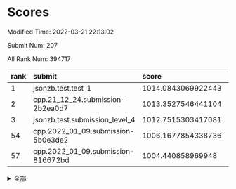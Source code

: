 # Scores

Modified Time: 2022-03-21 22:13:02

Submit Num: 207

All Rank Num: 394717

| rank |               submit               |       score        |       sigma        | pk_num |
| :--- | :--------------------------------- | :----------------- | :----------------- | :----- |
| 1    | jsonzb.test.test_1                 | 1014.0843069922443 | 0.8147290641994032 | 7628   |
| 2    | cpp.21_12_24.submission-2b2ea0d7   | 1013.3527546441104 | 0.8108769990570924 | 7633   |
| 3    | jsonzb.test.submission_level_4     | 1012.7515303417081 | 0.8076927332347072 | 7631   |
| 54   | cpp.2022_01_09.submission-5b0e3de2 | 1006.1677854338736 | 0.7239428337285551 | 7626   |
| 57   | cpp.2022_01_09.submission-816672bd | 1004.440858969948  | 0.7202209139228979 | 7625   |


<details>
<summary>全部</summary>

| rank |                 submit                 |       score        |       sigma        | pk_num |
| :--- | :------------------------------------- | :----------------- | :----------------- | :----- |
| 1    | jsonzb.test.test_1                     | 1014.0843069922443 | 0.8147290641994032 | 7628   |
| 2    | cpp.21_12_24.submission-2b2ea0d7       | 1013.3527546441104 | 0.8108769990570924 | 7633   |
| 3    | jsonzb.test.submission_level_4         | 1012.7515303417081 | 0.8076927332347072 | 7631   |
| 4    | gobigger.level_3.submission_level_3_24 | 1011.5434034375775 | 0.7775154433781625 | 7626   |
| 5    | gobigger.level_3.submission_level_3_4  | 1011.5289487813935 | 0.7701896903830947 | 7625   |
| 6    | gobigger.level_3.submission_level_3_27 | 1011.1353775084    | 0.7772459475123525 | 7632   |
| 7    | gobigger.level_3.submission_level_3_15 | 1011.0593404727391 | 0.7664030204866791 | 7624   |
| 8    | gobigger.level_3.submission_level_3_10 | 1011.0569639895967 | 0.7525626337707152 | 7625   |
| 9    | gobigger.level_3.submission_level_3_5  | 1011.0337591746477 | 0.7761453204134547 | 7625   |
| 10   | gobigger.level_3.submission_level_3_18 | 1011.0134037665691 | 0.7775686371490834 | 7624   |
| 11   | gobigger.level_3.submission_level_3_45 | 1010.9605076745568 | 0.7859817878007535 | 7625   |
| 12   | gobigger.level_3.submission_level_3_7  | 1010.9554833433879 | 0.7708414181895055 | 7627   |
| 13   | gobigger.level_3.submission_level_3_35 | 1010.8045581965974 | 0.7709802792051798 | 7630   |
| 14   | gobigger.level_3.submission_level_3_12 | 1010.7366842692505 | 0.7480759342966782 | 7623   |
| 15   | gobigger.level_3.submission_level_3_32 | 1010.7217315516953 | 0.7867034458934601 | 7630   |
| 16   | gobigger.level_3.submission_level_3_44 | 1010.6103843407247 | 0.7513938284966917 | 7626   |
| 17   | gobigger.level_3.submission_level_3_21 | 1010.6024384650744 | 0.7740144142452622 | 7628   |
| 18   | gobigger.level_3.submission_level_3_37 | 1010.5710221995926 | 0.7791214920526985 | 7624   |
| 19   | gobigger.level_3.submission_level_3_3  | 1010.5665896693898 | 0.7697322798782577 | 7631   |
| 20   | gobigger.level_3.submission_level_3_8  | 1010.5647181931708 | 0.7710018029746577 | 7626   |
| 21   | gobigger.level_3.submission_level_3_22 | 1010.5350995874136 | 0.7642870665542361 | 7631   |
| 22   | gobigger.level_3.submission_level_3_9  | 1010.530027906668  | 0.7697800851267799 | 7628   |
| 23   | gobigger.level_3.submission_level_3_2  | 1010.37916107777   | 0.7473738381496434 | 7627   |
| 24   | gobigger.level_3.submission_level_3_26 | 1010.3026147949357 | 0.7539823641590019 | 7625   |
| 25   | gobigger.level_3.submission_level_3_19 | 1010.2195460836806 | 0.7684706892048101 | 7628   |
| 26   | gobigger.level_3.submission_level_3_48 | 1010.194045480844  | 0.7478504771923719 | 7627   |
| 27   | gobigger.level_3.submission_level_3_42 | 1010.1000887431103 | 0.7653108530919941 | 7627   |
| 28   | gobigger.level_3.submission_level_3_1  | 1010.066539299464  | 0.7696786470455484 | 7626   |
| 29   | gobigger.level_3.submission_level_3_14 | 1009.9384521710049 | 0.7253249683304246 | 7626   |
| 30   | gobigger.level_3.submission_level_3_40 | 1009.8986865768534 | 0.7365059317099919 | 7629   |
| 31   | gobigger.level_3.submission_level_3_43 | 1009.892640084505  | 0.7621604897536592 | 7626   |
| 32   | gobigger.level_3.submission_level_3_11 | 1009.7926200555835 | 0.7619285013260887 | 7632   |
| 33   | gobigger.level_3.submission_level_3_28 | 1009.7717620669798 | 0.7410154268351107 | 7629   |
| 34   | gobigger.level_3.submission_level_3_31 | 1009.7172527527692 | 0.7383782049896593 | 7629   |
| 35   | gobigger.level_3.submission_level_3_0  | 1009.6981736951484 | 0.7418735362554894 | 7630   |
| 36   | gobigger.level_3.submission_level_3_20 | 1009.6797948104445 | 0.744439163957282  | 7627   |
| 37   | gobigger.level_3.submission_level_3_16 | 1009.660435138878  | 0.7707928492812073 | 7632   |
| 38   | gobigger.level_3.submission_level_3_49 | 1009.5734254349728 | 0.7520535199103282 | 7623   |
| 39   | gobigger.level_3.submission_level_3_41 | 1009.4340736427414 | 0.7598501553036797 | 7623   |
| 40   | gobigger.level_3.submission_level_3_13 | 1009.2341560906357 | 0.7495739526961596 | 7627   |
| 41   | gobigger.level_3.submission_level_3_39 | 1009.141686899538  | 0.7281517186145441 | 7629   |
| 42   | gobigger.level_3.submission_level_3_34 | 1009.0701605732476 | 0.7508899137480647 | 7626   |
| 43   | gobigger.level_3.submission_level_3_33 | 1009.0633082344035 | 0.7490749991930096 | 7629   |
| 44   | gobigger.level_3.submission_level_3_46 | 1009.0305279031365 | 0.7569187575496477 | 7633   |
| 45   | gobigger.level_3.submission_level_3_23 | 1009.0159725967673 | 0.7444283658102887 | 7631   |
| 46   | gobigger.level_3.submission_level_3_36 | 1009.0136648256599 | 0.7602270463482728 | 7628   |
| 47   | gobigger.level_3.submission_level_3_47 | 1008.9280342606247 | 0.7495178634672045 | 7629   |
| 48   | gobigger.level_3.submission_level_3_6  | 1008.8604304671275 | 0.7404694708502456 | 7630   |
| 49   | gobigger.level_3.submission_level_3_38 | 1008.7112342274488 | 0.759562234470169  | 7630   |
| 50   | gobigger.level_3.submission_level_3_17 | 1008.5485612766574 | 0.7564605929799368 | 7628   |
| 51   | gobigger.level_3.submission_level_3_29 | 1008.5018631933378 | 0.7460799669666219 | 7630   |
| 52   | gobigger.level_3.submission_level_3_30 | 1007.813607959797  | 0.7438820361111235 | 7625   |
| 53   | gobigger.level_3.submission_level_3_25 | 1007.1702601473006 | 0.7468167575663012 | 7627   |
| 54   | cpp.2022_01_09.submission-5b0e3de2     | 1006.1677854338736 | 0.7239428337285551 | 7626   |
| 55   | gobigger.level_1.submission_level_1_35 | 1005.2627331708078 | 0.7210252733053466 | 7624   |
| 56   | gobigger.level_1.submission_level_1_24 | 1004.6914320423253 | 0.7196779499395071 | 7622   |
| 57   | cpp.2022_01_09.submission-816672bd     | 1004.440858969948  | 0.7202209139228979 | 7625   |
| 58   | gobigger.level_1.submission_level_1_18 | 1004.4059395519859 | 0.7256139567083073 | 7627   |
| 59   | gobigger.level_1.submission_level_1_1  | 1004.3826146488302 | 0.7216563520844657 | 7619   |
| 60   | gobigger.level_1.submission_level_1_40 | 1004.2445115226485 | 0.7237996405304317 | 7625   |
| 61   | gobigger.level_1.submission_level_1_49 | 1004.1761246128297 | 0.7166108290322241 | 7625   |
| 62   | gobigger.level_1.submission_level_1_22 | 1004.175005082106  | 0.7151833006563304 | 7625   |
| 63   | gobigger.level_1.submission_level_1_23 | 1004.0692187078502 | 0.7209240409793192 | 7624   |
| 64   | gobigger.level_1.submission_level_1_21 | 1004.0423861801638 | 0.7114501547912673 | 7628   |
| 65   | gobigger.level_1.submission_level_1_30 | 1004.0155523674011 | 0.7102363381358974 | 7625   |
| 66   | gobigger.level_1.submission_level_1_27 | 1003.9995961374456 | 0.7149237855933704 | 7628   |
| 67   | gobigger.level_1.submission_level_1_17 | 1003.9938584748505 | 0.7263457754191204 | 7632   |
| 68   | gobigger.level_1.submission_level_1_11 | 1003.9545770413599 | 0.7181839985913064 | 7623   |
| 69   | gobigger.level_1.submission_level_1_33 | 1003.9169315769424 | 0.7149417810559319 | 7630   |
| 70   | gobigger.level_1.submission_level_1_16 | 1003.8858493551593 | 0.7243346069460361 | 7628   |
| 71   | gobigger.level_1.submission_level_1_8  | 1003.7858550168254 | 0.7220966886612715 | 7626   |
| 72   | gobigger.level_1.submission_level_1_26 | 1003.7548857013638 | 0.7159689279528776 | 7627   |
| 73   | gobigger.level_1.submission_level_1_29 | 1003.6816808784243 | 0.725778936962601  | 7628   |
| 74   | gobigger.level_1.submission_level_1_28 | 1003.6287284710678 | 0.7287947559242108 | 7627   |
| 75   | gobigger.level_1.submission_level_1_9  | 1003.6015253134756 | 0.716657920483734  | 7626   |
| 76   | gobigger.level_1.submission_level_1_2  | 1003.5970681707246 | 0.7123548661956781 | 7626   |
| 77   | gobigger.level_1.submission_level_1_42 | 1003.5782776602526 | 0.7242963039792333 | 7626   |
| 78   | gobigger.level_1.submission_level_1_36 | 1003.5514719044057 | 0.7172592402717152 | 7630   |
| 79   | gobigger.level_1.submission_level_1_13 | 1003.5489177077163 | 0.7262223514942932 | 7621   |
| 80   | gobigger.level_1.submission_level_1_43 | 1003.4898469873704 | 0.7173174267019071 | 7628   |
| 81   | gobigger.level_1.submission_level_1_32 | 1003.3440487704129 | 0.7081471899402701 | 7626   |
| 82   | gobigger.level_1.submission_level_1_31 | 1003.3279562367283 | 0.7194145085686606 | 7625   |
| 83   | gobigger.level_1.submission_level_1_41 | 1003.3071012181155 | 0.7213539801473391 | 7633   |
| 84   | gobigger.level_1.submission_level_1_5  | 1003.2870871376671 | 0.7059067857819377 | 7629   |
| 85   | gobigger.level_1.submission_level_1_37 | 1003.2800481566626 | 0.7181887925562447 | 7626   |
| 86   | gobigger.level_1.submission_level_1_48 | 1003.2395557945657 | 0.7268427470938315 | 7625   |
| 87   | gobigger.level_1.submission_level_1_46 | 1003.116136224888  | 0.7176305590041373 | 7620   |
| 88   | gobigger.level_1.submission_level_1_47 | 1003.0747025230103 | 0.7196626744085823 | 7627   |
| 89   | gobigger.level_1.submission_level_1_19 | 1003.0443953458587 | 0.7140472538531549 | 7622   |
| 90   | gobigger.level_1.submission_level_1_44 | 1003.0248722183617 | 0.7188732683275797 | 7620   |
| 91   | gobigger.level_1.submission_level_1_15 | 1002.9937167041576 | 0.7154161265605753 | 7636   |
| 92   | gobigger.level_1.submission_level_1_38 | 1002.8977333667791 | 0.7225221306407439 | 7632   |
| 93   | gobigger.level_1.submission_level_1_14 | 1002.8756250383851 | 0.7129104341358841 | 7628   |
| 94   | gobigger.level_1.submission_level_1_4  | 1002.8498351382802 | 0.7200386225523935 | 7632   |
| 95   | gobigger.level_1.submission_level_1_7  | 1002.8268237157946 | 0.7233360617216172 | 7629   |
| 96   | gobigger.level_1.submission_level_1_34 | 1002.7768650848553 | 0.7176284882032916 | 7627   |
| 97   | gobigger.level_1.submission_level_1_3  | 1002.7129685941701 | 0.7219174133817936 | 7626   |
| 98   | gobigger.level_1.submission_level_1_10 | 1002.614211256751  | 0.7145206364046668 | 7631   |
| 99   | gobigger.level_1.submission_level_1_25 | 1002.5901077204925 | 0.7306228913444869 | 7624   |
| 100  | gobigger.level_1.submission_level_1_45 | 1002.5339655973017 | 0.701397304380947  | 7631   |
| 101  | gobigger.level_1.submission_level_1_20 | 1002.2559477686191 | 0.7230401275332629 | 7633   |
| 102  | gobigger.level_1.submission_level_1_6  | 1002.0594781010226 | 0.7138474290927825 | 7625   |
| 103  | gobigger.level_1.submission_level_1_0  | 1002.0255037737842 | 0.7117091495002572 | 7624   |
| 104  | gobigger.level_1.submission_level_1_39 | 1001.9506685100177 | 0.7218865438569863 | 7630   |
| 105  | gobigger.level_1.submission_level_1_12 | 1001.4425098943339 | 0.7143753228593444 | 7632   |
| 106  | gobigger.random.submission_random_28   | 998.1943767520094  | 0.7202197872610433 | 7630   |
| 107  | gobigger.random.submission_random_43   | 997.0774314846842  | 0.7115187570443254 | 7633   |
| 108  | gobigger.random.submission_random_47   | 996.8554583829011  | 0.7051260866302491 | 7627   |
| 109  | gobigger.random.submission_random_19   | 996.8021317621594  | 0.7114213017376039 | 7625   |
| 110  | gobigger.random.submission_random_20   | 996.7942110923566  | 0.7069007779351352 | 7626   |
| 111  | gobigger.random.submission_random_8    | 996.7235999671032  | 0.7073385098079451 | 7626   |
| 112  | gobigger.random.submission_random_41   | 996.6931337220486  | 0.7064653696531062 | 7626   |
| 113  | gobigger.random.submission_random_15   | 996.605024879583   | 0.7145595419278218 | 7623   |
| 114  | gobigger.random.submission_random_13   | 996.5594220394015  | 0.7038835364780992 | 7631   |
| 115  | gobigger.random.submission_random_3    | 996.5139895517086  | 0.7058644708841315 | 7630   |
| 116  | gobigger.random.submission_random_26   | 996.3008119293053  | 0.7034942084967857 | 7628   |
| 117  | gobigger.random.submission_random_5    | 996.2937579116942  | 0.7219909712763257 | 7627   |
| 118  | gobigger.random.submission_random_49   | 996.2819797533449  | 0.7013566933478931 | 7627   |
| 119  | gobigger.random.submission_random_46   | 996.2469641072212  | 0.7027498953745371 | 7624   |
| 120  | gobigger.random.submission_random_7    | 996.2234636971531  | 0.7071010931966734 | 7634   |
| 121  | gobigger.random.submission_random_38   | 996.2184858460654  | 0.7117980722220917 | 7637   |
| 122  | gobigger.random.submission_random_45   | 996.2169164219227  | 0.7019361105765943 | 7628   |
| 123  | gobigger.random.submission_random_40   | 996.2148401456907  | 0.6993628372733753 | 7626   |
| 124  | gobigger.random.submission_random_48   | 996.1498648957656  | 0.7013932265165945 | 7628   |
| 125  | gobigger.random.submission_random_36   | 996.1380809894357  | 0.6974032876868781 | 7629   |
| 126  | gobigger.random.submission_random_24   | 996.130824549804   | 0.7066716367300779 | 7626   |
| 127  | gobigger.random.submission_random_31   | 996.099967170931   | 0.7086220882601445 | 7630   |
| 128  | gobigger.random.submission_random_32   | 996.0990127150823  | 0.7197098511630744 | 7629   |
| 129  | gobigger.random.submission_random_30   | 996.096682283051   | 0.7087946981712766 | 7626   |
| 130  | gobigger.random.submission_random_0    | 995.8907427405746  | 0.7095372259989964 | 7623   |
| 131  | gobigger.random.submission_random_1    | 995.8866861217937  | 0.7102408195008505 | 7625   |
| 132  | gobigger.random.submission_random_23   | 995.8845515346733  | 0.7008630350838116 | 7625   |
| 133  | gobigger.random.submission_random_25   | 995.8631377977533  | 0.7005716102108422 | 7625   |
| 134  | gobigger.random.submission_random_9    | 995.8454439651138  | 0.7072006421070833 | 7629   |
| 135  | gobigger.random.submission_random_4    | 995.7280105799628  | 0.7195853906612136 | 7625   |
| 136  | gobigger.random.submission_random_18   | 995.7102637085243  | 0.7109784053670004 | 7625   |
| 137  | gobigger.random.submission_random_39   | 995.7022562329652  | 0.7103823182727789 | 7630   |
| 138  | gobigger.random.submission_random_37   | 995.6905370092256  | 0.7167364607193125 | 7625   |
| 139  | gobigger.random.submission_random_16   | 995.6123053765276  | 0.7233960006759601 | 7629   |
| 140  | gobigger.random.submission_random_21   | 995.6083695455455  | 0.7230470864766267 | 7629   |
| 141  | gobigger.random.submission_random_44   | 995.5606155630443  | 0.7051712863793997 | 7628   |
| 142  | gobigger.random.submission_random_34   | 995.5487487002919  | 0.7083861274865709 | 7627   |
| 143  | gobigger.random.submission_random_22   | 995.5065693058323  | 0.7063505098664031 | 7632   |
| 144  | gobigger.random.submission_random_33   | 995.4791685604404  | 0.7208978145342457 | 7630   |
| 145  | gobigger.random.submission_random_6    | 995.4781856874778  | 0.6965292300006354 | 7624   |
| 146  | gobigger.random.submission_random_17   | 995.446000460032   | 0.7132186903639256 | 7626   |
| 147  | gobigger.random.submission_random_11   | 995.3667397762562  | 0.7236077157105458 | 7636   |
| 148  | gobigger.random.submission_random_10   | 995.3450298989774  | 0.7036722724724249 | 7628   |
| 149  | gobigger.random.submission_random_2    | 995.3061738999928  | 0.7053396940224568 | 7631   |
| 150  | gobigger.random.submission_random_42   | 995.2939557395384  | 0.7090891214131159 | 7627   |
| 151  | gobigger.random.submission_random_14   | 995.2594446473731  | 0.7098930794250605 | 7629   |
| 152  | gobigger.random.submission_random_12   | 994.9697857329072  | 0.7144049597101241 | 7628   |
| 153  | gobigger.random.submission_random_35   | 994.9402680043962  | 0.7069344416431901 | 7633   |
| 154  | gobigger.random.submission_random_27   | 994.9012646926706  | 0.7192923888408597 | 7629   |
| 155  | gobigger.random.submission_random_29   | 994.4407469607233  | 0.7038450029932438 | 7626   |
| 156  | gobigger.level_2.submission_level_2_35 | 993.5335420634636  | 0.7209263016111905 | 7631   |
| 157  | gobigger.level_2.submission_level_2_5  | 993.4406256431384  | 0.7265126153793267 | 7626   |
| 158  | gobigger.level_2.submission_level_2_41 | 993.3810218837713  | 0.7353146271305757 | 7628   |
| 159  | gobigger.level_2.submission_level_2_3  | 993.1754276999375  | 0.7349026792056871 | 7622   |
| 160  | gobigger.level_2.submission_level_2_18 | 993.1426035903619  | 0.7372388043233323 | 7623   |
| 161  | gobigger.level_2.submission_level_2_39 | 993.0040663863349  | 0.7479622159062302 | 7631   |
| 162  | gobigger.level_2.submission_level_2_36 | 992.9180273819771  | 0.722473679826728  | 7628   |
| 163  | gobigger.level_2.submission_level_2_28 | 992.8269990374171  | 0.7499000562149233 | 7631   |
| 164  | gobigger.level_2.submission_level_2_40 | 992.7783444772688  | 0.7413753570715236 | 7631   |
| 165  | gobigger.level_2.submission_level_2_23 | 992.7079155707769  | 0.7284121465140281 | 7623   |
| 166  | gobigger.level_2.submission_level_2_1  | 992.648187546168   | 0.7321935738858367 | 7628   |
| 167  | gobigger.level_2.submission_level_2_44 | 992.5391935700351  | 0.7529344020548384 | 7631   |
| 168  | gobigger.level_2.submission_level_2_13 | 992.4426710589031  | 0.7447971974762653 | 7630   |
| 169  | gobigger.level_2.submission_level_2_22 | 992.4384464468612  | 0.7428581356406916 | 7625   |
| 170  | gobigger.level_2.submission_level_2_7  | 992.4375648557169  | 0.7442547107144984 | 7631   |
| 171  | gobigger.level_2.submission_level_2_25 | 992.4363140813132  | 0.7591219775565733 | 7627   |
| 172  | gobigger.level_2.submission_level_2_15 | 992.4111365794536  | 0.7440648295256257 | 7625   |
| 173  | gobigger.level_2.submission_level_2_10 | 992.3633058608895  | 0.7432614941939303 | 7626   |
| 174  | gobigger.level_2.submission_level_2_33 | 992.3293282630843  | 0.7351141979952521 | 7627   |
| 175  | gobigger.level_2.submission_level_2_20 | 992.3242618780707  | 0.7441965692554031 | 7619   |
| 176  | gobigger.level_2.submission_level_2_48 | 992.3112800827296  | 0.7329831409039552 | 7628   |
| 177  | gobigger.level_2.submission_level_2_8  | 992.2839479756655  | 0.7267267357486777 | 7627   |
| 178  | gobigger.level_2.submission_level_2_17 | 992.2612825189169  | 0.7327440082838029 | 7626   |
| 179  | gobigger.level_2.submission_level_2_14 | 992.1947658875403  | 0.7516228357110321 | 7626   |
| 180  | gobigger.level_2.submission_level_2_12 | 992.1643781061017  | 0.756253755867311  | 7626   |
| 181  | gobigger.level_2.submission_level_2_16 | 992.1510478082786  | 0.7511044299416703 | 7627   |
| 182  | gobigger.level_2.submission_level_2_47 | 992.0995681179493  | 0.7571341340880088 | 7626   |
| 183  | gobigger.level_2.submission_level_2_32 | 992.0033243109243  | 0.7315629275406548 | 7631   |
| 184  | gobigger.level_2.submission_level_2_34 | 991.9349521644656  | 0.7544165587997452 | 7627   |
| 185  | gobigger.level_2.submission_level_2_11 | 991.9183713157271  | 0.7391936097623428 | 7628   |
| 186  | gobigger.level_2.submission_level_2_49 | 991.8801756360002  | 0.7363300006951998 | 7626   |
| 187  | gobigger.level_2.submission_level_2_46 | 991.838619693501   | 0.756440057274099  | 7628   |
| 188  | gobigger.level_2.submission_level_2_45 | 991.8118162254452  | 0.7379804663276608 | 7628   |
| 189  | gobigger.level_2.submission_level_2_31 | 991.6680575081047  | 0.7414456413148737 | 7628   |
| 190  | gobigger.level_2.submission_level_2_37 | 991.5861607800562  | 0.7382045841972458 | 7624   |
| 191  | gobigger.level_2.submission_level_2_9  | 991.5856728972238  | 0.7514204827337164 | 7624   |
| 192  | gobigger.level_2.submission_level_2_4  | 991.5807566192473  | 0.7397278172869357 | 7628   |
| 193  | gobigger.level_2.submission_level_2_43 | 991.566700790304   | 0.7564853893585444 | 7627   |
| 194  | gobigger.level_2.submission_level_2_30 | 991.4546851027532  | 0.7626894276637105 | 7631   |
| 195  | gobigger.level_2.submission_level_2_2  | 991.4511006322325  | 0.7773727171952062 | 7630   |
| 196  | gobigger.level_2.submission_level_2_26 | 991.3658653600455  | 0.7454500748113563 | 7629   |
| 197  | gobigger.level_2.submission_level_2_6  | 991.3258737840632  | 0.7550474698387436 | 7624   |
| 198  | gobigger.level_2.submission_level_2_19 | 991.281360227958   | 0.7716009657496479 | 7628   |
| 199  | gobigger.level_2.submission_level_2_21 | 991.2777782835643  | 0.7572659770433185 | 7630   |
| 200  | gobigger.level_2.submission_level_2_42 | 991.2376252634168  | 0.7584557196377927 | 7629   |
| 201  | gobigger.level_2.submission_level_2_24 | 991.1561020752417  | 0.756597124521611  | 7625   |
| 202  | gobigger.level_2.submission_level_2_0  | 991.1026803020492  | 0.7471420850454559 | 7628   |
| 203  | gobigger.level_2.submission_level_2_27 | 991.0843997689177  | 0.75594518553864   | 7628   |
| 204  | gobigger.level_2.submission_level_2_29 | 990.70714351938    | 0.7848308687824196 | 7622   |
| 205  | gobigger.level_2.submission_level_2_38 | 990.5883244590997  | 0.7621177036854222 | 7625   |
| 206  | gobigger.none.submission_none_0        | 974.8728653403592  | 1.6065911177828018 | 7627   |
| 207  | gobigger.none.submission_none_1        | 973.6226428029598  | 1.7176674767999198 | 7623   |

</details>